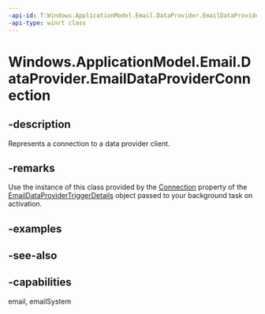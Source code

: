 ```yaml
---
-api-id: T:Windows.ApplicationModel.Email.DataProvider.EmailDataProviderConnection
-api-type: winrt class
---
```


<!-- Class syntax.
public class EmailDataProviderConnection : Windows.ApplicationModel.Email.DataProvider.IEmailDataProviderConnection
-->

# Windows.ApplicationModel.Email.DataProvider.EmailDataProviderConnection

## -description
Represents a connection to a data provider client.

## -remarks
Use the instance of this class provided by the [Connection](emaildataprovidertriggerdetails_connection.md) property of the [EmailDataProviderTriggerDetails](emaildataprovidertriggerdetails.md) object passed to your background task on activation.

## -examples

## -see-also

## -capabilities
email, emailSystem
